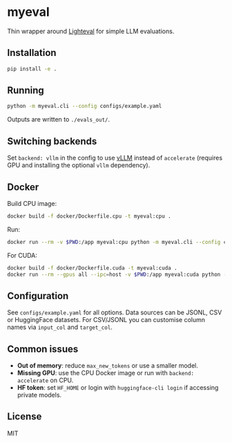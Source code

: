 # myeval

Thin wrapper around [Lighteval](https://github.com/huggingface/lighteval) for simple LLM evaluations.

## Installation

```bash
pip install -e .
```

## Running

```bash
python -m myeval.cli --config configs/example.yaml
```

Outputs are written to `./evals_out/`.

## Switching backends

Set `backend: vllm` in the config to use [vLLM](https://github.com/vllm-project/vllm) instead of `accelerate` (requires GPU and installing the optional `vllm` dependency).

## Docker

Build CPU image:

```bash
docker build -f docker/Dockerfile.cpu -t myeval:cpu .
```

Run:

```bash
docker run --rm -v $PWD:/app myeval:cpu python -m myeval.cli --config configs/example.yaml
```

For CUDA:

```bash
docker build -f docker/Dockerfile.cuda -t myeval:cuda .
docker run --rm --gpus all --ipc=host -v $PWD:/app myeval:cuda python -m myeval.cli --config configs/example.yaml
```

## Configuration

See `configs/example.yaml` for all options. Data sources can be JSONL, CSV or HuggingFace datasets. For CSV/JSONL you can customise column names via `input_col` and `target_col`.

## Common issues

- **Out of memory**: reduce `max_new_tokens` or use a smaller model.
- **Missing GPU**: use the CPU Docker image or run with `backend: accelerate` on CPU.
- **HF token**: set `HF_HOME` or login with `huggingface-cli login` if accessing private models.

## License

MIT
